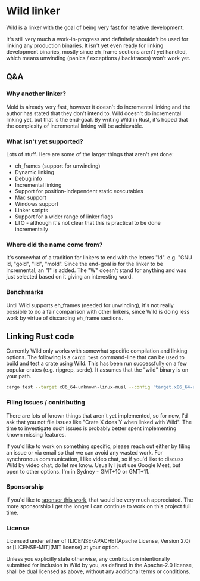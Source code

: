 # Wild linker

Wild is a linker with the goal of being very fast for iterative development.

It's still very much a work-in-progress and definitely shouldn't be used for linking any production
binaries. It isn't yet even ready for linking development binaries, mostly since eh_frame sections
aren't yet handled, which means unwinding (panics / exceptions / backtraces) won't work yet.

## Q&A

### Why another linker?

Mold is already very fast, however it doesn't do incremental linking and the author has stated that
they don't intend to. Wild doesn't do incremental linking yet, but that is the end-goal. By writing
Wild in Rust, it's hoped that the complexity of incremental linking will be achievable.

### What isn't yet supported?

Lots of stuff. Here are some of the larger things that aren't yet done:

* eh_frames (support for unwinding)
* Dynamic linking
* Debug info
* Incremental linking
* Support for position-independent static executables
* Mac support
* Windows support
* Linker scripts
* Support for a wider range of linker flags
* LTO - although it's not clear that this is practical to be done incrementally

### Where did the name come from?

It's somewhat of a tradition for linkers to end with the letters "ld". e.g. "GNU ld, "gold", "lld",
"mold". Since the end-goal is for the linker to be incremental, an "I" is added. The "W" doesn't
stand for anything and was just selected based on it giving an interesting word.

### Benchmarks

Until Wild supports eh_frames (needed for unwinding), it's not really possible to do a fair
comparison with other linkers, since Wild is doing less work by virtue of discarding eh_frame
sections.

## Linking Rust code

Currently Wild only works with somewhat specific compilation and linking options. The following is a
`cargo test` command-line that can be used to build and test a crate using Wild. This has been run
successfully on a few popular crates (e.g. ripgrep, serde). It assumes that the "wild" binary is on
your path.

```sh
cargo test --target x86_64-unknown-linux-musl --config 'target.x86_64-unknown-linux-musl.linker="/usr/bin/clang-15"' --config 'target.x86_64-unknown-linux-musl.rustflags="-C relocation-model=static -C target-feature=+crt-static -C debuginfo=0 -C link-arg=--ld-path=wild"'
```

### Filing issues / contributing

There are lots of known things that aren't yet implemented, so for now, I'd ask that you not file
issues like "Crate X does Y when linked with Wild". The time to investigate such issues is probably
better spent implementing known missing features.

If you'd like to work on something specific, please reach out either by filing an issue or via email
so that we can avoid any wasted work. For synchronous communication, I like video chat, so if you'd
like to discuss Wild by video chat, do let me know. Usually I just use Google Meet, but open to
other options. I'm in Sydney - GMT+10 or GMT+11.

### Sponsorship

If you'd like to [sponsor this work](https://github.com/sponsors/davidlattimore), that would be very
much appreciated. The more sponsorship I get the longer I can continue to work on this project full
time.

### License

Licensed under either of [LICENSE-APACHE](Apache License, Version 2.0) or [LICENSE-MIT](MIT license)
at your option.

Unless you explicitly state otherwise, any contribution intentionally submitted for inclusion in
Wild by you, as defined in the Apache-2.0 license, shall be dual licensed as above, without any
additional terms or conditions.
